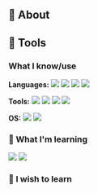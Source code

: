 
## :call_me_hand: About

## :toolbox: Tools

### What I know/use
**Languages:** <img src="https://img.shields.io/badge/python-3670A0?style=flat-square&logo=python&logoColor=white"> <img src="https://img.shields.io/badge/c++-%2300599C.svg?style=flat-square&logo=c%2B%2B&logoColor=white"> <img src="https://img.shields.io/badge/latex-%23008080.svg?style=flat-square&logo=latex&logoColor=white"> <img src="https://img.shields.io/badge/markdown-%23000000.svg?style=flat-square&logo=markdown&logoColor=white">

**Tools:** <img src="https://img.shields.io/badge/jupyter-%23FA0F00.svg?style=flat-square&logo=jupyter&logoColor=white&color=orange"> <img src="https://img.shields.io/badge/Visual%20Studio%20Code-0078d7.svg?style=flat-square&logo=visual-studio-code&logoColor=white"> <img src="https://img.shields.io/badge/NeoVim-%2357A143.svg?&style=flat-square&logo=neovim&logoColor=white"> <img src="https://img.shields.io/badge/Overleaf-47A141?style=flat-square&logo=Overleaf&logoColor=white" />

**OS:** <img src="https://img.shields.io/badge/Ubuntu-E95420?style=flat-square&logo=ubuntu&logoColor=white"> <img src="https://img.shields.io/badge/Windows-0078D6?style=flat-square&logo=windows&logoColor=white">

### 🌱 What I'm learning 
<img src="https://img.shields.io/badge/rust-%23000000.svg?style=flat-square&logo=rust&logoColor=white&color=orange"> <img src="https://img.shields.io/badge/Qiskit-%236929C4.svg?style=flat-square&logo=Qiskit&logoColor=white">

### :crossed_fingers: I wish to learn



<!--
[![Top Langs](https://github-readme-stats.vercel.app/api/top-langs/?username=LJerome94&layout=compact)](https://github.com/anuraghazra/github-readme-stats)
-->
<!--
**LJerome94/LJerome94** is a ✨ _special_ ✨ repository because its `README.md` (this file) appears on your GitHub profile.

Here are some ideas to get you started:

- 🔭 I’m currently working on ...
-  I’m currently learning ...
- 👯 I’m looking to collaborate on ...
- 🤔 I’m looking for help with ...
- 💬 Ask me about ...
- 📫 How to reach me: ...
- ⚡ Fun fact: ...
-->
